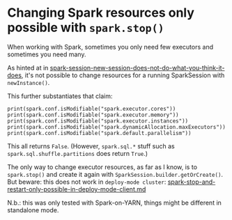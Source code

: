 Changing Spark resources only possible with `spark.stop()` 
===========

When working with Spark, sometimes you only need few executors and sometimes you need many.

As hinted at in [spark-session-new-session-does-not-do-what-you-think-it-does](spark-session-new-session-does-not-do-what-you-think-it-does.md), it's not possible to change resources for a running SparkSession with `newInstance()`.

This further substantiates that claim:
      
```
print(spark.conf.isModifiable("spark.executor.cores"))
print(spark.conf.isModifiable("spark.executor.memory"))
print(spark.conf.isModifiable("spark.executor.instances"))
print(spark.conf.isModifiable("spark.dynamicAllocation.maxExecutors"))
print(spark.conf.isModifiable("spark.default.parallelism"))
```

This all returns `False`. (However, `spark.sql.*` stuff such as `spark.sql.shuffle.partitions` does return `True`.)

The only way to change executor resources, as far as I know, is to `spark.stop()` and create it again with 
`SparkSession.builder.getOrCreate()`.
But beware: this does not work in `deploy-mode cluster`: [spark-stop-and-restart-only-possible-in-deploy-mode-client.md](spark-stop-and-restart-only-possible-in-deploy-mode-client.md.md)

N.b.: this was only tested with Spark-on-YARN, things might be different in standalone mode.